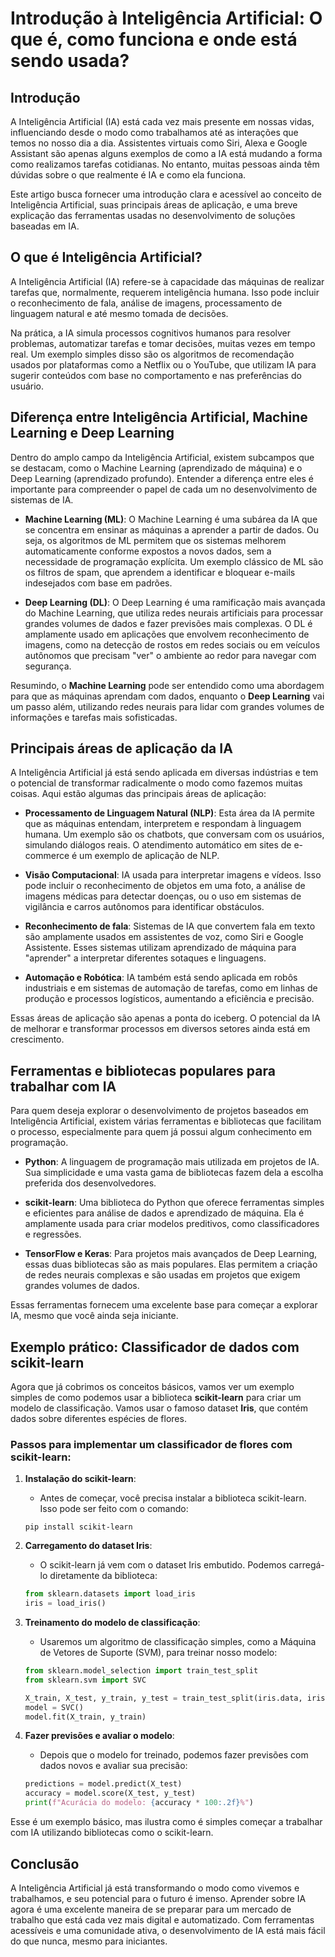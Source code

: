 # Introdução à Inteligência Artificial: O que é, como funciona e onde está sendo usada?

## Introdução

A Inteligência Artificial (IA) está cada vez mais presente em nossas vidas, influenciando desde o modo como trabalhamos até as interações que temos no nosso dia a dia. Assistentes virtuais como Siri, Alexa e Google Assistant são apenas alguns exemplos de como a IA está mudando a forma como realizamos tarefas cotidianas. No entanto, muitas pessoas ainda têm dúvidas sobre o que realmente é IA e como ela funciona.

Este artigo busca fornecer uma introdução clara e acessível ao conceito de Inteligência Artificial, suas principais áreas de aplicação, e uma breve explicação das ferramentas usadas no desenvolvimento de soluções baseadas em IA.

## O que é Inteligência Artificial?

A Inteligência Artificial (IA) refere-se à capacidade das máquinas de realizar tarefas que, normalmente, requerem inteligência humana. Isso pode incluir o reconhecimento de fala, análise de imagens, processamento de linguagem natural e até mesmo tomada de decisões.

Na prática, a IA simula processos cognitivos humanos para resolver problemas, automatizar tarefas e tomar decisões, muitas vezes em tempo real. Um exemplo simples disso são os algoritmos de recomendação usados por plataformas como a Netflix ou o YouTube, que utilizam IA para sugerir conteúdos com base no comportamento e nas preferências do usuário.

## Diferença entre Inteligência Artificial, Machine Learning e Deep Learning

Dentro do amplo campo da Inteligência Artificial, existem subcampos que se destacam, como o Machine Learning (aprendizado de máquina) e o Deep Learning (aprendizado profundo). Entender a diferença entre eles é importante para compreender o papel de cada um no desenvolvimento de sistemas de IA.

- **Machine Learning (ML)**: O Machine Learning é uma subárea da IA que se concentra em ensinar as máquinas a aprender a partir de dados. Ou seja, os algoritmos de ML permitem que os sistemas melhorem automaticamente conforme expostos a novos dados, sem a necessidade de programação explícita. Um exemplo clássico de ML são os filtros de spam, que aprendem a identificar e bloquear e-mails indesejados com base em padrões.
  
- **Deep Learning (DL)**: O Deep Learning é uma ramificação mais avançada do Machine Learning, que utiliza redes neurais artificiais para processar grandes volumes de dados e fazer previsões mais complexas. O DL é amplamente usado em aplicações que envolvem reconhecimento de imagens, como na detecção de rostos em redes sociais ou em veículos autônomos que precisam "ver" o ambiente ao redor para navegar com segurança.

Resumindo, o **Machine Learning** pode ser entendido como uma abordagem para que as máquinas aprendam com dados, enquanto o **Deep Learning** vai um passo além, utilizando redes neurais para lidar com grandes volumes de informações e tarefas mais sofisticadas.

## Principais áreas de aplicação da IA

A Inteligência Artificial já está sendo aplicada em diversas indústrias e tem o potencial de transformar radicalmente o modo como fazemos muitas coisas. Aqui estão algumas das principais áreas de aplicação:

- **Processamento de Linguagem Natural (NLP)**: Esta área da IA permite que as máquinas entendam, interpretem e respondam à linguagem humana. Um exemplo são os chatbots, que conversam com os usuários, simulando diálogos reais. O atendimento automático em sites de e-commerce é um exemplo de aplicação de NLP.
  
- **Visão Computacional**: IA usada para interpretar imagens e vídeos. Isso pode incluir o reconhecimento de objetos em uma foto, a análise de imagens médicas para detectar doenças, ou o uso em sistemas de vigilância e carros autônomos para identificar obstáculos.
  
- **Reconhecimento de fala**: Sistemas de IA que convertem fala em texto são amplamente usados em assistentes de voz, como Siri e Google Assistente. Esses sistemas utilizam aprendizado de máquina para "aprender" a interpretar diferentes sotaques e linguagens.

- **Automação e Robótica**: IA também está sendo aplicada em robôs industriais e em sistemas de automação de tarefas, como em linhas de produção e processos logísticos, aumentando a eficiência e precisão.

Essas áreas de aplicação são apenas a ponta do iceberg. O potencial da IA de melhorar e transformar processos em diversos setores ainda está em crescimento.

## Ferramentas e bibliotecas populares para trabalhar com IA

Para quem deseja explorar o desenvolvimento de projetos baseados em Inteligência Artificial, existem várias ferramentas e bibliotecas que facilitam o processo, especialmente para quem já possui algum conhecimento em programação.

- **Python**: A linguagem de programação mais utilizada em projetos de IA. Sua simplicidade e uma vasta gama de bibliotecas fazem dela a escolha preferida dos desenvolvedores.
  
- **scikit-learn**: Uma biblioteca do Python que oferece ferramentas simples e eficientes para análise de dados e aprendizado de máquina. Ela é amplamente usada para criar modelos preditivos, como classificadores e regressões.
  
- **TensorFlow e Keras**: Para projetos mais avançados de Deep Learning, essas duas bibliotecas são as mais populares. Elas permitem a criação de redes neurais complexas e são usadas em projetos que exigem grandes volumes de dados.

Essas ferramentas fornecem uma excelente base para começar a explorar IA, mesmo que você ainda seja iniciante.

## Exemplo prático: Classificador de dados com scikit-learn

Agora que já cobrimos os conceitos básicos, vamos ver um exemplo simples de como podemos usar a biblioteca **scikit-learn** para criar um modelo de classificação. Vamos usar o famoso dataset **Iris**, que contém dados sobre diferentes espécies de flores.

### Passos para implementar um classificador de flores com scikit-learn:

1. **Instalação do scikit-learn**:
   - Antes de começar, você precisa instalar a biblioteca scikit-learn. Isso pode ser feito com o comando:  
   ```
   pip install scikit-learn
   ```

2. **Carregamento do dataset Iris**:
   - O scikit-learn já vem com o dataset Iris embutido. Podemos carregá-lo diretamente da biblioteca:
   ```python
   from sklearn.datasets import load_iris
   iris = load_iris()
   ```

3. **Treinamento do modelo de classificação**:
   - Usaremos um algoritmo de classificação simples, como a Máquina de Vetores de Suporte (SVM), para treinar nosso modelo:
   ```python
   from sklearn.model_selection import train_test_split
   from sklearn.svm import SVC

   X_train, X_test, y_train, y_test = train_test_split(iris.data, iris.target, test_size=0.3)
   model = SVC()
   model.fit(X_train, y_train)
   ```

4. **Fazer previsões e avaliar o modelo**:
   - Depois que o modelo for treinado, podemos fazer previsões com dados novos e avaliar sua precisão:
   ```python
   predictions = model.predict(X_test)
   accuracy = model.score(X_test, y_test)
   print(f"Acurácia do modelo: {accuracy * 100:.2f}%")
   ```

Esse é um exemplo básico, mas ilustra como é simples começar a trabalhar com IA utilizando bibliotecas como o scikit-learn.

## Conclusão

A Inteligência Artificial já está transformando o modo como vivemos e trabalhamos, e seu potencial para o futuro é imenso. Aprender sobre IA agora é uma excelente maneira de se preparar para um mercado de trabalho que está cada vez mais digital e automatizado. Com ferramentas acessíveis e uma comunidade ativa, o desenvolvimento de IA está mais fácil do que nunca, mesmo para iniciantes.
